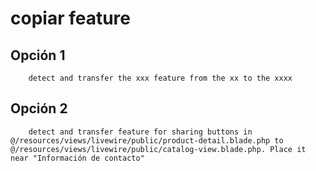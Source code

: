 # copiar feature

## Opción 1
```
	detect and transfer the xxx feature from the xx to the xxxx
```

## Opción 2
```
	detect and transfer feature for sharing buttons in @/resources/views/livewire/public/product-detail.blade.php to @/resources/views/livewire/public/catalog-view.blade.php. Place it near "Información de contacto"
```


